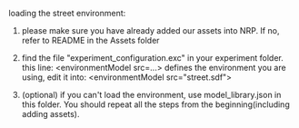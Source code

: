 loading the street environment:

1. please make sure you have already added our assets into NRP. If no, refer to README in the Assets folder

2. find the file "experiment_configuration.exc" in your experiment folder. this line: \<environmentModel src=...\> defines the environment you are using, edit it into:  \<environmentModel src="street.sdf"\> 

3. (optional) if you can't load the environment, use model_library.json in this folder. You should repeat all the steps from the beginning(including adding assets). 
